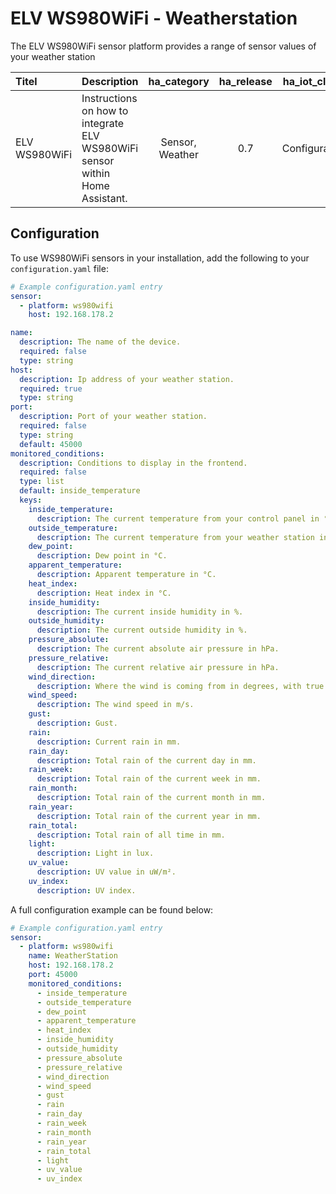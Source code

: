 # ELV WS980WiFi - Weatherstation

The ELV WS980WiFi sensor platform provides a range of sensor values of your weather station

| Titel | Description | ha_category | ha_release | ha_iot_class | ha_domain |
| :--- | :--- | :---: | :---: | :---: | :---: |
| ELV WS980WiFi | Instructions on how to integrate ELV WS980WiFi sensor within Home Assistant. | Sensor, Weather | 0.7 | Configurable | ws980wifi |

## Configuration

To use WS980WiFi sensors in your installation, add the following to your `configuration.yaml` file:

```yaml
# Example configuration.yaml entry
sensor:
  - platform: ws980wifi
    host: 192.168.178.2
```

```yaml
name:
  description: The name of the device.
  required: false
  type: string
host:
  description: Ip address of your weather station.
  required: true
  type: string
port:
  description: Port of your weather station.
  required: false
  type: string
  default: 45000
monitored_conditions:
  description: Conditions to display in the frontend.
  required: false
  type: list
  default: inside_temperature
  keys:
    inside_temperature:
      description: The current temperature from your control panel in °C.
    outside_temperature:
      description: The current temperature from your weather station in °C.
    dew_point:
      description: Dew point in °C.
    apparent_temperature:
      description: Apparent temperature in °C.
    heat_index:
      description: Heat index in °C.
    inside_humidity:
      description: The current inside humidity in %.
    outside_humidity:
      description: The current outside humidity in %.
    pressure_absolute:
      description: The current absolute air pressure in hPa.
    pressure_relative:
      description: The current relative air pressure in hPa.
    wind_direction:
      description: Where the wind is coming from in degrees, with true north at 0° and progressing clockwise.
    wind_speed:
      description: The wind speed in m/s.
    gust:
      description: Gust.
    rain:
      description: Current rain in mm.
    rain_day:
      description: Total rain of the current day in mm.
    rain_week:
      description: Total rain of the current week in mm.
    rain_month:
      description: Total rain of the current month in mm.
    rain_year:
      description: Total rain of the current year in mm.
    rain_total:
      description: Total rain of all time in mm.
    light:
      description: Light in lux.
    uv_value:
      description: UV value in uW/m².
    uv_index:
      description: UV index.
```

A full configuration example can be found below:

```yaml
# Example configuration.yaml entry
sensor:
  - platform: ws980wifi
    name: WeatherStation
    host: 192.168.178.2
    port: 45000
    monitored_conditions:
      - inside_temperature
      - outside_temperature
      - dew_point
      - apparent_temperature
      - heat_index
      - inside_humidity
      - outside_humidity
      - pressure_absolute
      - pressure_relative
      - wind_direction
      - wind_speed
      - gust
      - rain
      - rain_day
      - rain_week
      - rain_month
      - rain_year
      - rain_total
      - light
      - uv_value
      - uv_index
```
